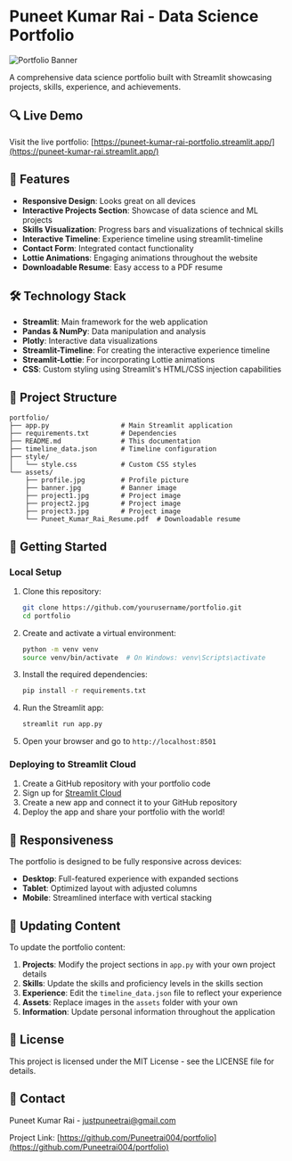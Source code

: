 # Puneet Kumar Rai - Data Science Portfolio

![Portfolio Banner](./assets/banner.jpg)

A comprehensive data science portfolio built with Streamlit showcasing projects, skills, experience, and achievements.

## 🔍 Live Demo

Visit the live portfolio: [https://puneet-kumar-rai-portfolio.streamlit.app/](https://puneet-kumar-rai.streamlit.app/)

## 🌟 Features

- **Responsive Design**: Looks great on all devices
- **Interactive Projects Section**: Showcase of data science and ML projects
- **Skills Visualization**: Progress bars and visualizations of technical skills
- **Interactive Timeline**: Experience timeline using streamlit-timeline
- **Contact Form**: Integrated contact functionality
- **Lottie Animations**: Engaging animations throughout the website
- **Downloadable Resume**: Easy access to a PDF resume

## 🛠️ Technology Stack

- **Streamlit**: Main framework for the web application
- **Pandas & NumPy**: Data manipulation and analysis
- **Plotly**: Interactive data visualizations
- **Streamlit-Timeline**: For creating the interactive experience timeline
- **Streamlit-Lottie**: For incorporating Lottie animations
- **CSS**: Custom styling using Streamlit's HTML/CSS injection capabilities

## 📂 Project Structure

```
portfolio/
├── app.py                  # Main Streamlit application
├── requirements.txt        # Dependencies
├── README.md               # This documentation
├── timeline_data.json      # Timeline configuration
├── style/
│   └── style.css           # Custom CSS styles
└── assets/
    ├── profile.jpg         # Profile picture
    ├── banner.jpg          # Banner image
    ├── project1.jpg        # Project image
    ├── project2.jpg        # Project image
    ├── project3.jpg        # Project image
    └── Puneet_Kumar_Rai_Resume.pdf  # Downloadable resume
```

## 🚀 Getting Started

### Local Setup

1. Clone this repository:
   ```bash
   git clone https://github.com/yourusername/portfolio.git
   cd portfolio
   ```

2. Create and activate a virtual environment:
   ```bash
   python -m venv venv
   source venv/bin/activate  # On Windows: venv\Scripts\activate
   ```

3. Install the required dependencies:
   ```bash
   pip install -r requirements.txt
   ```

4. Run the Streamlit app:
   ```bash
   streamlit run app.py
   ```

5. Open your browser and go to `http://localhost:8501`

### Deploying to Streamlit Cloud

1. Create a GitHub repository with your portfolio code
2. Sign up for [Streamlit Cloud](https://streamlit.io/cloud)
3. Create a new app and connect it to your GitHub repository
4. Deploy the app and share your portfolio with the world!

## 📱 Responsiveness

The portfolio is designed to be fully responsive across devices:
- **Desktop**: Full-featured experience with expanded sections
- **Tablet**: Optimized layout with adjusted columns
- **Mobile**: Streamlined interface with vertical stacking

## 🔄 Updating Content

To update the portfolio content:

1. **Projects**: Modify the project sections in `app.py` with your own project details
2. **Skills**: Update the skills and proficiency levels in the skills section
3. **Experience**: Edit the `timeline_data.json` file to reflect your experience
4. **Assets**: Replace images in the `assets` folder with your own
5. **Information**: Update personal information throughout the application

## 📝 License

This project is licensed under the MIT License - see the LICENSE file for details.

## 📧 Contact

Puneet Kumar Rai - [justpuneetrai@gmail.com](mailto:justpuneetrai@gmail.com)

Project Link: [https://github.com/Puneetrai004/portfolio](https://github.com/Puneetrai004/portfolio)
